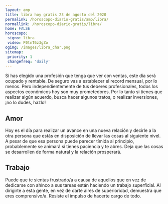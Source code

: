 ```yaml
---
layout: amp
title: libra hoy gratis 23 de agosto del 2020 
permalink: /horoscopo-diario-gratis/amp/libra/
normallink: /horoscopo-diario-gratis/libra/
home: FALSE
horoscopo:
 signo: libra
 video: P0tnT6z3gZo
ogimg: /images/libra_char.png
sitemap:
 priority: 1
 changefreq: 'daily'
---
```



Si has elegido una profesión que tenga que ver con ventas, este día será ocupado y rentable. De seguro vas a establecer el record mensual, por lo menos. Pero independientemente de tus deberes profesionales, todos los aspectos económicos hoy son muy prometedores. Por lo tanto si tienes que realizar algún acuerdo, busca hacer algunos tratos, o realizar inversiones, ¡no lo dudes, hazlo!

## Amor

Hoy es el día para realizar un avance en una nueva relación y decirle a la otra persona que estás en disposición de llevar las cosas al siguiente nivel. A pesar de que esa persona puede parecer tímida al principio, probablemente se animará si tienes paciencia y te abres. Deja que las cosas se desarrollen de forma natural y la relación prosperará.

## Trabajo

Puede que te sientas frustrado/a a causa de aquellos que en vez de dedicarse con ahínco a sus tareas están haciendo un trabajo superficial. Al dirigirte a esta gente, en vez de darte aires de superioridad, demuestra que eres comprensivo/a. Resiste el impulso de hacerte cargo de todo.